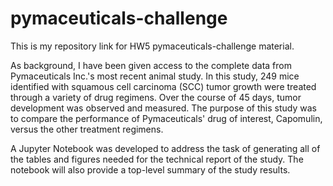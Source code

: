 # pymaceuticals-challenge
This is my repository link for HW5 pymaceuticals-challenge material.

As background, I have been given access to the complete data from Pymaceuticals Inc.'s most recent animal study. In this study, 249 mice identified with squamous cell carcinoma (SCC) tumor growth were treated through a variety of drug regimens. Over the course of 45 days, tumor development was observed and measured. The purpose of this study was to compare the performance of Pymaceuticals' drug of interest, Capomulin, versus the other treatment regimens.

A Jupyter Notebook was developed to address the task of generating all of the tables and figures needed for the technical report of the study. The notebook will also provide a top-level summary of the study results.

